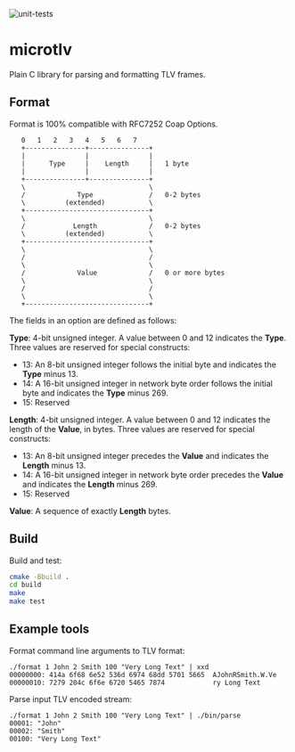 ![unit-tests](https://github.com/marcinbor85/microtlv/actions/workflows/unit-tests.yml/badge.svg)
# microtlv
Plain C library for parsing and formatting TLV frames.


## Format
Format is 100% compatible with RFC7252 Coap Options.

```
   0   1   2   3   4   5   6   7
   +---------------+---------------+
   |               |               |
   |      Type     |    Length     |   1 byte
   |               |               |
   +---------------+---------------+
   \                               \
   /             Type              /   0-2 bytes
   \          (extended)           \
   +-------------------------------+
   \                               \
   /            Length             /   0-2 bytes
   \          (extended)           \
   +-------------------------------+
   \                               \
   /                               /
   \                               \
   /             Value             /   0 or more bytes
   \                               \
   /                               /
   \                               \
   +-------------------------------+
```

The fields in an option are defined as follows:

**Type**:  4-bit unsigned integer.  A value between 0 and 12 indicates the **Type**. Three values are reserved for special constructs:

- 13:  An 8-bit unsigned integer follows the initial byte and indicates the **Type** minus 13.
- 14:  A 16-bit unsigned integer in network byte order follows the initial byte and indicates the **Type** minus 269.
- 15:  Reserved


**Length**:  4-bit unsigned integer.  A value between 0 and 12 indicates the length of the **Value**, in bytes. Three values
are reserved for special constructs:

- 13:  An 8-bit unsigned integer precedes the **Value** and indicates the **Length** minus 13.
- 14:  A 16-bit unsigned integer in network byte order precedes the **Value** and indicates the **Length** minus 269.
- 15:  Reserved

**Value**:  A sequence of exactly **Length** bytes.


## Build

Build and test:

```sh
cmake -Bbuild .
cd build
make
make test
```

## Example tools

Format command line arguments to TLV format:
```
./format 1 John 2 Smith 100 "Very Long Text" | xxd
00000000: 414a 6f68 6e52 536d 6974 68dd 5701 5665  AJohnRSmith.W.Ve
00000010: 7279 204c 6f6e 6720 5465 7874            ry Long Text
```

Parse input TLV encoded stream:
```
./format 1 John 2 Smith 100 "Very Long Text" | ./bin/parse
00001: "John"
00002: "Smith"
00100: "Very Long Text"
```
